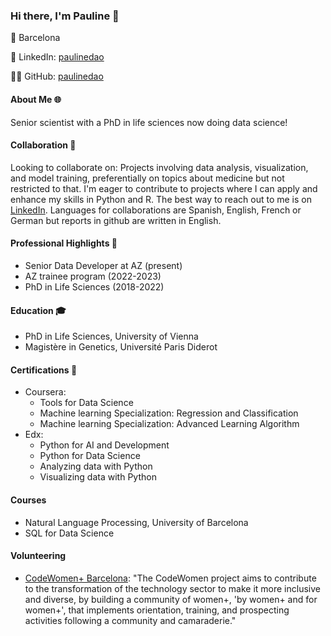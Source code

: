 ### Hi there, I'm Pauline 👋

📍 Barcelona

🔗 LinkedIn: [paulinedao](https://www.linkedin.com/in/pauline-dao)

👨‍💻 GitHub: [paulinedao](https://github.com/paulinedao)


#### About Me 🌐

Senior scientist with a PhD in life sciences now doing data science!

#### Collaboration 👯
Looking to collaborate on: Projects involving data analysis, visualization, and model training, preferentially on topics about medicine but not restricted to that. I'm eager to contribute to projects where I can apply and enhance my skills in Python and R.
The best way to reach out to me is on [LinkedIn](https://www.linkedin.com/in/pauline-dao). 
Languages for collaborations are Spanish, English, French or German but reports in github are written in English. 




#### Professional Highlights 🌟
- Senior Data Developer at AZ (present)
- AZ trainee program (2022-2023)
- PhD in Life Sciences (2018-2022)


#### Education 🎓

- PhD in Life Sciences, University of Vienna
- Magistère in Genetics, Université Paris Diderot


#### Certifications 📜

- Coursera:
    - Tools for Data Science
    -  Machine learning Specialization: Regression and Classification
    -  Machine learning Specialization: Advanced Learning Algorithm
- Edx:
    - Python for AI and Development
    - Python for Data Science
    - Analyzing data with Python
    - Visualizing data with Python


#### Courses

- Natural Language Processing, University of Barcelona
- SQL for Data Science

#### Volunteering 
- [CodeWomen+ Barcelona](https://codewomen.plus/en/): 
"The CodeWomen project aims to contribute to the transformation of the technology sector to make it more inclusive and diverse, by building a community of women+, 'by women+ and for women+', that implements orientation, training, and prospecting activities following a community and camaraderie."

  
